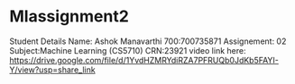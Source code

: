 # Mlassignment2
Student Details
Name: Ashok Manavarthi
700:700735871
Assignement: 02
Subject:Machine Learning (CS5710)
CRN:23921
video link here:
https://drive.google.com/file/d/1YvdHZMRYdiRZA7PFRUQb0JdKb5FAYI-Y/view?usp=share_link
